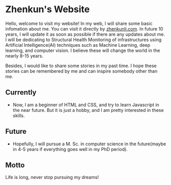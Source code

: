 # Zhenkun's Website

Hello, welcome to visit my website! In my web, I will share some basic infomation about me. You can visit it directly by [zhenkunli.com](https://zhenkunli.com). In future 10 years, I will update it as soon as possible if there are any updates about me. I will be dedicating to Structural Health Monitoring of infrastructures using Artificial Intelligence(AI) techniques such as Machine Learning, deep learning, and computer vision. I believe these will change the world in the nearly 8-15 years. 

Besides, I would like to share some stories in my past time. I hope these stories can be remembered by me and can inspire somebody other than me. 

## Currently

- Now, I am a beginner of HTML and CSS, and try to learn Javascript in the near future. But it is just a hobby, and I am pretty interested in these skills. 

## Future

- Hopefully, I will pursue a M. Sc. in computer science in the future(maybe in 4-5 years if everything goes well in my PhD period). 

## Motto

Life is long, never stop pursuing my dreams!
